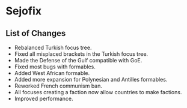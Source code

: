 # Sejofix
## List of Changes
 - Rebalanced Turkish focus tree.
 - Fixed all misplaced brackets in the Turkish focus tree.
 - Made the Defense of the Gulf compatible with GoE.
 - Fixed most bugs with formables.
 - Added West African formable.
 - Added more expansion for Polynesian and Antilles formables.
 - Reworked French communism ban.
 - All focuses creating a faction now allow countries to make factions.
 - Improved performance.